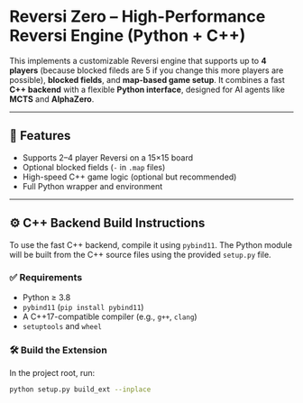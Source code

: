 # Reversi Zero – High-Performance Reversi Engine (Python + C++)

This implements a customizable Reversi engine that supports up to **4 players** (because blocked fileds are 5 if you change this more players are possible), **blocked fields**, and **map-based game setup**. It combines a fast **C++ backend** with a flexible **Python interface**, designed for AI agents like **MCTS** and **AlphaZero**.

---

## 🔧 Features

- Supports 2–4 player Reversi on a 15×15 board
- Optional blocked fields (`-` in `.map` files)
- High-speed C++ game logic (optional but recommended)
- Full Python wrapper and environment

---

## ⚙️ C++ Backend Build Instructions

To use the fast C++ backend, compile it using `pybind11`. The Python module will be built from the C++ source files using the provided `setup.py` file.

### ✅ Requirements

- Python ≥ 3.8
- `pybind11` (`pip install pybind11`)
- A C++17-compatible compiler (e.g., `g++`, `clang`)
- `setuptools` and `wheel`

### 🛠 Build the Extension

In the project root, run:

```bash
python setup.py build_ext --inplace
